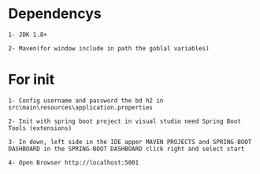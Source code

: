 # Dependencys

    1- JDK 1.8+

    2- Maven(for window include in path the goblal variables)


# For init

    1- Config username and password the bd h2 in src\main\resources\application.properties

    2- Init with spring boot project in visual studio need Spring Boot Tools (extensions)

    3- In down, left side in the IDE apper MAVEN PROJECTS and SPRING-BOOT DASHBOARD in the SPRING-BOOT DASHBOARD click right and select start

    4- Open Browser http://localhost:5001
